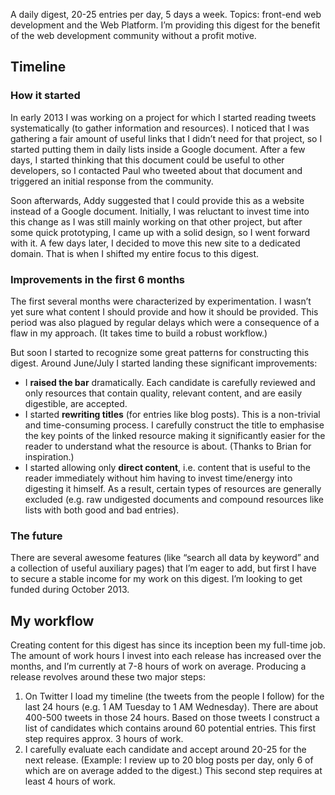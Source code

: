 A daily digest, 20-25 entries per day, 5 days a week. Topics: front-end web development and the Web Platform. I’m providing this digest for the benefit of the web development community without a profit motive.

## Timeline

### How it started

In early 2013 I was working on a project for which I started reading tweets systematically (to gather information and resources). I noticed that I was gathering a fair amount of useful links that I didn’t need for that project, so I started putting them in daily lists inside a Google document. After a few days, I started thinking that this document could be useful to other developers, so I contacted Paul who tweeted about that document and triggered an initial response from the community.

Soon afterwards, Addy suggested that I could provide this as a website instead of a Google document. Initially, I was reluctant to invest time into this change as I was still mainly working on that other project, but after some quick prototyping, I came up with a solid design, so I went forward with it. A few days later, I decided to move this new site to a dedicated domain. That is when I shifted my entire focus to this digest.

### Improvements in the first 6 months

The first several months were characterized by experimentation. I wasn’t yet sure what content I should provide and how it should be provided. This period was also plagued by regular delays which were a consequence of a flaw in my approach. (It takes time to build a robust workflow.)

But soon I started to recognize some great patterns for constructing this digest. Around June/July I started landing these significant improvements:

 - I **raised the bar** dramatically. Each candidate is carefully reviewed and only resources that contain quality, relevant content, and are easily digestible, are accepted.
 - I started **rewriting titles** (for entries like blog posts). This is a non-trivial and time-consuming process. I carefully construct the title to emphasise the key points of the linked resource making it significantly easier for the reader to understand what the resource is about. (Thanks to Brian for inspiration.)
 - I started allowing only **direct content**, i.e. content that is useful to the reader immediately without him having to invest time/energy into digesting it himself. As a result, certain types of resources are generally excluded (e.g. raw undigested documents and compound resources like lists with both good and bad entries). 

### The future

There are several awesome features (like “search all data by keyword” and a collection of useful auxiliary pages) that I’m eager to add, but first I have to secure a stable income for my work on this digest. I’m looking to get funded during October 2013.

## My workflow

Creating content for this digest has since its inception been my full-time job. The amount of work hours I invest into each release has increased over the months, and I’m currently at 7-8 hours of  work on average. Producing a release revolves around these two major steps:

 1. On Twitter I load my timeline (the tweets from the people I follow) for the last 24 hours (e.g. 1 AM Tuesday to 1 AM Wednesday). There are about 400-500 tweets in those 24 hours. Based on those tweets I construct a list of candidates which contains around 60 potential entries. This first step requires approx. 3 hours of work.
 2. I carefully evaluate each candidate and accept around 20-25 for the next release. (Example: I review up to 20 blog posts per day, only 6 of which are on average added to the digest.) This second step requires at least 4 hours of work. 
